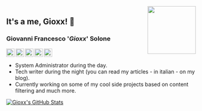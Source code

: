 <img align="right" width="128" height="128" src="https://gioxx.org/wp-content/uploads/2020/04/g3964-1000px.png">

## It's a me, Gioxx! 👋
### Giovanni Francesco '*Gioxx*' Solone
<a href="https://gioxx.org">
  <img align="left" alt="Gioxx's Wall" width="22px" src="https://cdn.jsdelivr.net/npm/simple-icons@v3/icons/wordpress.svg" />
</a>
<a href="https://twitter.com/gioxx">
  <img align="left" alt="Gioxx's Twitter" width="22px" src="https://cdn.jsdelivr.net/npm/simple-icons@v3/icons/twitter.svg" />
</a>
<a href="https://www.linkedin.com/in/gioxx/">
  <img align="left" alt="Gioxx's Linkdein" width="22px" src="https://cdn.jsdelivr.net/npm/simple-icons@v3/icons/linkedin.svg" />
</a>
<a href="https://github.com/gioxx">
  <img align="left" alt="Gioxx's Github" width="22px" src="https://cdn.jsdelivr.net/npm/simple-icons@v3/icons/github.svg" />
</a>
<a href="https://t.me/gioxx">
  <img alt="Gioxx's Telegram" width="22px" src="https://cdn.jsdelivr.net/npm/simple-icons@v3/icons/telegram.svg" />
</a>
<br />

- System Administrator during the day.
- Tech writer during the night (you can read my articles - in italian - on my blog).
- Currently working on some of my cool side projects based on content filtering and much more.

[![Gioxx's GitHub Stats](https://github-readme-stats.vercel.app/api?username=gioxx&show_icons=true)](https://github.com/gioxx)